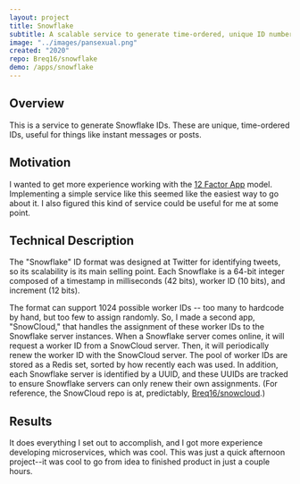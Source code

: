 ```yaml
---
layout: project
title: Snowflake
subtitle: A scalable service to generate time-ordered, unique ID numbers.
image: "../images/pansexual.png"
created: "2020"
repo: Breq16/snowflake
demo: /apps/snowflake
---
```


## Overview

This is a service to generate Snowflake IDs. These are unique, time-ordered IDs, useful for things like instant messages or posts.

## Motivation

I wanted to get more experience working with the [12 Factor App](https://12factor.net/) model. Implementing a simple service like this seemed like the easiest way to go about it. I also figured this kind of service could be useful for me at some point.

## Technical Description

The "Snowflake" ID format was designed at Twitter for identifying tweets, so its scalability is its main selling point. Each Snowflake is a 64-bit integer composed of a timestamp in milliseconds (42 bits), worker ID (10 bits), and increment (12 bits).

The format can support 1024 possible worker IDs -- too many to hardcode by hand, but too few to assign randomly. So, I made a second app, "SnowCloud," that handles the assignment of these worker IDs to the Snowflake server instances. When a Snowflake server comes online, it will request a worker ID from a SnowCloud server. Then, it will periodically renew the worker ID with the SnowCloud server. The pool of worker IDs are stored as a Redis set, sorted by how recently each was used. In addition, each Snowflake server is identified by a UUID, and these UUIDs are tracked to ensure Snowflake servers can only renew their own assignments. (For reference, the SnowCloud repo is at, predictably, [Breq16/snowcloud](https://github.com/Breq16/snowcloud).)

## Results

It does everything I set out to accomplish, and I got more experience developing microservices, which was cool. This was just a quick afternoon project--it was cool to go from idea to finished product in just a couple hours.
